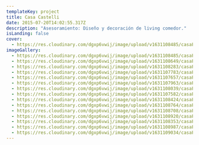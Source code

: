```yaml
---
templateKey: project
title: Casa Castelli
date: 2015-07-20T14:02:55.317Z
description: "Asesoramiento: Diseño y decoración de living comedor."
isLanding: false
cover:
  - https://res.cloudinary.com/dgxp6vwij/image/upload/v1631108485/casaFlOR/casaFlor-10_egns39.jpg
imageGallery:
  - https://res.cloudinary.com/dgxp6vwij/image/upload/v1631108485/casaFlOR/casaFlor-10_egns39.jpg
  - https://res.cloudinary.com/dgxp6vwij/image/upload/v1631108649/casaFlOR/casaFlor-12_nvx3nx.jpg
  - https://res.cloudinary.com/dgxp6vwij/image/upload/v1631108283/casaFlOR/casaFlor-7_sezk5c.jpg
  - https://res.cloudinary.com/dgxp6vwij/image/upload/v1631107783/casaFlOR/casaFlor-4_vcltud.jpg
  - https://res.cloudinary.com/dgxp6vwij/image/upload/v1631107657/casaFlOR/casaFlor-2_zhfvbz.jpg
  - https://res.cloudinary.com/dgxp6vwij/image/upload/v1631107963/casaFlOR/casaFlor-5_nkeunq.jpg
  - https://res.cloudinary.com/dgxp6vwij/image/upload/v1631108039/casaFlOR/casaFlor-6_e1ne8u.jpg
  - https://res.cloudinary.com/dgxp6vwij/image/upload/v1631107582/casaFlOR/casaFlor-1_kfac5w.jpg
  - https://res.cloudinary.com/dgxp6vwij/image/upload/v1631108424/casaFlOR/casaFlor-9_hcfnni.jpg
  - https://res.cloudinary.com/dgxp6vwij/image/upload/v1631108764/casaFlOR/casaFlor-14_w1vcek.jpg
  - https://res.cloudinary.com/dgxp6vwij/image/upload/v1631108708/casaFlOR/casaFlor-13_vgjwpf.jpg
  - https://res.cloudinary.com/dgxp6vwij/image/upload/v1631108920/casaFlOR/casaFlor-16_h9l7aw.jpg
  - https://res.cloudinary.com/dgxp6vwij/image/upload/v1631108353/casaFlOR/casaFlor-8_p8jmlf.jpg
  - https://res.cloudinary.com/dgxp6vwij/image/upload/v1631108987/casaFlOR/casaFlor-17_twe0m3.jpg
  - https://res.cloudinary.com/dgxp6vwij/image/upload/v1631109034/casaFlOR/casaFlor-18_z2ktgd.jpg
---
```

